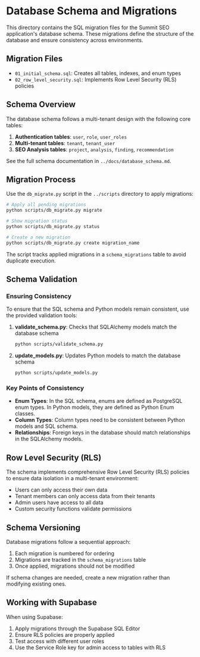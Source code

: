 # Database Schema and Migrations

This directory contains the SQL migration files for the Summit SEO application's database schema. These migrations define the structure of the database and ensure consistency across environments.

## Migration Files

- `01_initial_schema.sql`: Creates all tables, indexes, and enum types
- `02_row_level_security.sql`: Implements Row Level Security (RLS) policies

## Schema Overview

The database schema follows a multi-tenant design with the following core tables:

1. **Authentication tables**: `user`, `role`, `user_roles`
2. **Multi-tenant tables**: `tenant`, `tenant_user`
3. **SEO Analysis tables**: `project`, `analysis`, `finding`, `recommendation`

See the full schema documentation in `../docs/database_schema.md`.

## Migration Process

Use the `db_migrate.py` script in the `../scripts` directory to apply migrations:

```bash
# Apply all pending migrations
python scripts/db_migrate.py migrate

# Show migration status
python scripts/db_migrate.py status

# Create a new migration
python scripts/db_migrate.py create migration_name
```

The script tracks applied migrations in a `schema_migrations` table to avoid duplicate execution.

## Schema Validation

### Ensuring Consistency

To ensure that the SQL schema and Python models remain consistent, use the provided validation tools:

1. **validate_schema.py**: Checks that SQLAlchemy models match the database schema
   ```bash
   python scripts/validate_schema.py
   ```

2. **update_models.py**: Updates Python models to match the database schema
   ```bash
   python scripts/update_models.py
   ```

### Key Points of Consistency

- **Enum Types**: In the SQL schema, enums are defined as PostgreSQL enum types. In Python models, they are defined as Python Enum classes.
- **Column Types**: Column types need to be consistent between Python models and SQL schema.
- **Relationships**: Foreign keys in the database should match relationships in the SQLAlchemy models.

## Row Level Security (RLS)

The schema implements comprehensive Row Level Security (RLS) policies to ensure data isolation in a multi-tenant environment:

- Users can only access their own data
- Tenant members can only access data from their tenants
- Admin users have access to all data
- Custom security functions validate permissions

## Schema Versioning

Database migrations follow a sequential approach:

1. Each migration is numbered for ordering
2. Migrations are tracked in the `schema_migrations` table
3. Once applied, migrations should not be modified

If schema changes are needed, create a new migration rather than modifying existing ones.

## Working with Supabase

When using Supabase:

1. Apply migrations through the Supabase SQL Editor
2. Ensure RLS policies are properly applied
3. Test access with different user roles
4. Use the Service Role key for admin access to tables with RLS 